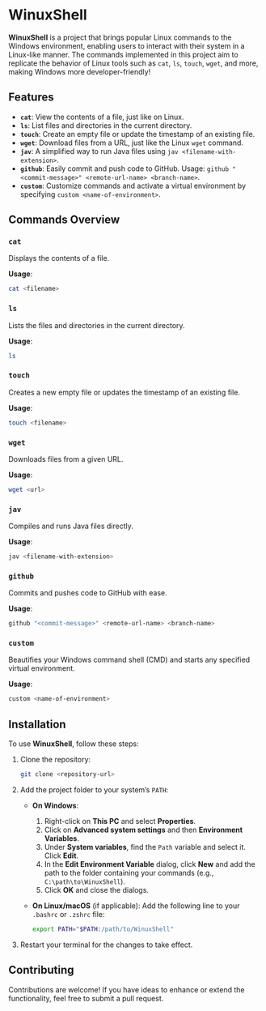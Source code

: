 # WinuxShell

**WinuxShell** is a project that brings popular Linux commands to the Windows environment, enabling users to interact with their system in a Linux-like manner. The commands implemented in this project aim to replicate the behavior of Linux tools such as `cat`, `ls`, `touch`, `wget`, and more, making Windows more developer-friendly!

## Features

- **`cat`**: View the contents of a file, just like on Linux.
- **`ls`**: List files and directories in the current directory.
- **`touch`**: Create an empty file or update the timestamp of an existing file.
- **`wget`**: Download files from a URL, just like the Linux `wget` command.
- **`jav`**: A simplified way to run Java files using `jav <filename-with-extension>`.
- **`github`**: Easily commit and push code to GitHub. Usage: `github "<commit-message>" <remote-url-name> <branch-name>`.
- **`custom`**: Customize commands and activate a virtual environment by specifying `custom <name-of-environment>`.

## Commands Overview

### `cat`
Displays the contents of a file.

**Usage**:
```bash
cat <filename>
```

### `ls`
Lists the files and directories in the current directory.

**Usage**:
```bash
ls
```

### `touch`
Creates a new empty file or updates the timestamp of an existing file.

**Usage**:
```bash
touch <filename>
```

### `wget`
Downloads files from a given URL.

**Usage**:
```bash
wget <url>
```

### `jav`
Compiles and runs Java files directly.

**Usage**:
```bash
jav <filename-with-extension>
```

### `github`
Commits and pushes code to GitHub with ease.

**Usage**:
```bash
github "<commit-message>" <remote-url-name> <branch-name>
```

### `custom`
Beautifies your Windows command shell (CMD) and starts any specified virtual environment.

**Usage**:
```bash
custom <name-of-environment>
```

## Installation

To use **WinuxShell**, follow these steps:

1. Clone the repository:
    ```bash
    git clone <repository-url>
    ```

2. Add the project folder to your system’s `PATH`:

    - **On Windows**:
      1. Right-click on **This PC** and select **Properties**.
      2. Click on **Advanced system settings** and then **Environment Variables**.
      3. Under **System variables**, find the `Path` variable and select it. Click **Edit**.
      4. In the **Edit Environment Variable** dialog, click **New** and add the path to the folder containing your commands (e.g., `C:\path\to\WinuxShell`).
      5. Click **OK** and close the dialogs.

    - **On Linux/macOS** (if applicable):
      Add the following line to your `.bashrc` or `.zshrc` file:
      ```bash
      export PATH="$PATH:/path/to/WinuxShell"
      ```

3. Restart your terminal for the changes to take effect.

## Contributing

Contributions are welcome! If you have ideas to enhance or extend the functionality, feel free to submit a pull request.
